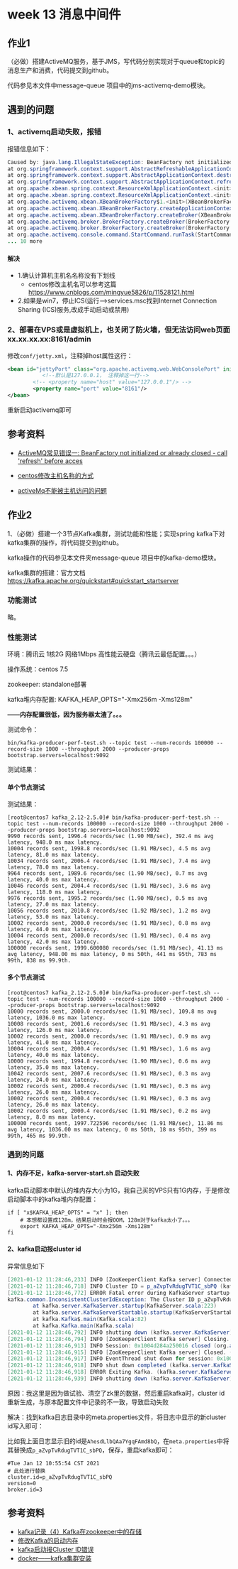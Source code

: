 # week 13 消息中间件

## 作业1

（必做）搭建ActiveMQ服务，基于JMS，写代码分别实现对于queue和topic的消息生产和消费，代码提交到github。

代码参见本文件中message-queue 项目中的jms-activemq-demo模块。



## 遇到的问题

### 1、activemq启动失败，报错

报错信息如下：

```java
Caused by: java.lang.IllegalStateException: BeanFactory not initialized or already closed - call 'refresh' before accessing beans via the ApplicationContext
at org.springframework.context.support.AbstractRefreshableApplicationContext.getBeanFactory(AbstractRefreshableApplicationContext.java:171)
at org.springframework.context.support.AbstractApplicationContext.destroyBeans(AbstractApplicationContext.java:1090)
at org.springframework.context.support.AbstractApplicationContext.refresh(AbstractApplicationContext.java:487)
at org.apache.xbean.spring.context.ResourceXmlApplicationContext.<init>(ResourceXmlApplicationContext.java:64)
at org.apache.xbean.spring.context.ResourceXmlApplicationContext.<init>(ResourceXmlApplicationContext.java:52)
at org.apache.activemq.xbean.XBeanBrokerFactory$1.<init>(XBeanBrokerFactory.java:104)
at org.apache.activemq.xbean.XBeanBrokerFactory.createApplicationContext(XBeanBrokerFactory.java:104)
at org.apache.activemq.xbean.XBeanBrokerFactory.createBroker(XBeanBrokerFactory.java:67)
at org.apache.activemq.broker.BrokerFactory.createBroker(BrokerFactory.java:71)
at org.apache.activemq.broker.BrokerFactory.createBroker(BrokerFactory.java:54)
at org.apache.activemq.console.command.StartCommand.runTask(StartCommand.java:87)
... 10 more
```

#### 解决

- 1.确认计算机主机名名称没有下划线
  - centos修改主机名可以参考这篇 https://www.cnblogs.com/mingyue5826/p/11528121.html
- 2.如果是win7，停止ICS(运行-->services.msc找到Internet Connection Sharing (ICS)服务,改成手动启动或禁用)



### 2、部署在VPS或是虚拟机上，也关闭了防火墙，但无法访问web页面xx.xx.xx.xx:8161/admin

修改`conf/jetty.xml`，注释掉host属性这行：

```xml
<bean id="jettyPort" class="org.apache.activemq.web.WebConsolePort" init-method="start">
           <!--默认是127.0.0.1， 注释掉这一行-->
        <!-- <property name="host" value="127.0.0.1"/> -->
        <property name="port" value="8161"/>
</bean>
```

重新启动activemq即可



## 参考资料

- [ActiveMQ常见错误一: BeanFactory not initialized or already closed - call 'refresh' before acces](https://blog.csdn.net/vtopqx/article/details/51787888)

- [centos修改主机名称的方式](https://www.cnblogs.com/mingyue5826/p/11528121.html)

- [activeMq不能被主机访问的问题](https://www.cnblogs.com/ytmm/p/14198680.html)





## 作业2

1、（必做）搭建一个3节点Kafka集群，测试功能和性能；实现spring kafka下对kafka集群的操作，将代码提交到github。

kafka操作的代码参见本文件夹message-queue 项目中的kafka-demo模块。



kafka集群的搭建：官方文档 https://kafka.apache.org/quickstart#quickstart_startserver

### 功能测试

略。

### 性能测试

环境：腾讯云 1核2G 网络1Mbps 高性能云硬盘（腾讯云最低配置。。。）

操作系统：centos 7.5

zookeeper: standalone部署

kafka堆内存配置: KAFKA_HEAP_OPTS="-Xmx256m -Xms128m"

**——内存配置很低，因为服务器太渣了。。。**

测试命令：

```shell
bin/kafka-producer-perf-test.sh --topic test --num-records 100000 --record-size 1000 --throughput 2000 --producer-props bootstrap.servers=localhost:9092
```

测试结果：

#### 单个节点测试

测试结果：

```
[root@centos7 kafka_2.12-2.5.0]# bin/kafka-producer-perf-test.sh --topic test --num-records 100000 --record-size 1000 --throughput 2000 --producer-props bootstrap.servers=localhost:9092
9990 records sent, 1996.4 records/sec (1.90 MB/sec), 392.4 ms avg latency, 948.0 ms max latency.
10004 records sent, 1998.8 records/sec (1.91 MB/sec), 4.5 ms avg latency, 81.0 ms max latency.
10034 records sent, 2006.4 records/sec (1.91 MB/sec), 7.4 ms avg latency, 78.0 ms max latency.
9964 records sent, 1989.6 records/sec (1.90 MB/sec), 0.7 ms avg latency, 40.0 ms max latency.
10046 records sent, 2004.4 records/sec (1.91 MB/sec), 3.6 ms avg latency, 118.0 ms max latency.
9976 records sent, 1995.2 records/sec (1.90 MB/sec), 0.5 ms avg latency, 27.0 ms max latency.
10056 records sent, 2010.8 records/sec (1.92 MB/sec), 1.2 ms avg latency, 53.0 ms max latency.
10002 records sent, 2000.0 records/sec (1.91 MB/sec), 0.8 ms avg latency, 44.0 ms max latency.
10004 records sent, 2000.0 records/sec (1.91 MB/sec), 0.4 ms avg latency, 42.0 ms max latency.
100000 records sent, 1999.600080 records/sec (1.91 MB/sec), 41.13 ms avg latency, 948.00 ms max latency, 0 ms 50th, 441 ms 95th, 783 ms 99th, 838 ms 99.9th.
```



#### 多个节点测试

```text
[root@centos7 kafka_2.12-2.5.0]# bin/kafka-producer-perf-test.sh --topic test --num-records 100000 --record-size 1000 --throughput 2000 --producer-props bootstrap.servers=localhost:9092
10000 records sent, 2000.0 records/sec (1.91 MB/sec), 109.8 ms avg latency, 1036.0 ms max latency.
10008 records sent, 2001.6 records/sec (1.91 MB/sec), 4.3 ms avg latency, 126.0 ms max latency.
10002 records sent, 2000.0 records/sec (1.91 MB/sec), 0.9 ms avg latency, 41.0 ms max latency.
10004 records sent, 2000.4 records/sec (1.91 MB/sec), 1.6 ms avg latency, 40.0 ms max latency.
10000 records sent, 1994.8 records/sec (1.90 MB/sec), 0.6 ms avg latency, 35.0 ms max latency.
10042 records sent, 2007.6 records/sec (1.91 MB/sec), 0.3 ms avg latency, 24.0 ms max latency.
10002 records sent, 2000.4 records/sec (1.91 MB/sec), 0.3 ms avg latency, 26.0 ms max latency.
10002 records sent, 2000.4 records/sec (1.91 MB/sec), 0.3 ms avg latency, 26.0 ms max latency.
10002 records sent, 2000.4 records/sec (1.91 MB/sec), 0.2 ms avg latency, 8.0 ms max latency.
100000 records sent, 1997.722596 records/sec (1.91 MB/sec), 11.86 ms avg latency, 1036.00 ms max latency, 0 ms 50th, 18 ms 95th, 399 ms 99th, 465 ms 99.9th.
```





### 遇到的问题

#### 1、内存不足，kafka-server-start.sh 启动失败

kafka启动脚本中默认的堆内存大小为1G，我自己买的VPS只有1G内存，于是修改启动脚本中的kafka堆内存配置：

```shell
if [ "x$KAFKA_HEAP_OPTS" = "x" ]; then
	# 本想都设置成128m，结果启动时会报OOM，128m对于kafka太小了。。。
    export KAFKA_HEAP_OPTS="-Xmx256m -Xms128m"
fi
```

#### 2、kafka启动报cluster id

异常信息如下

```java
[2021-01-12 11:28:46,233] INFO [ZooKeeperClient Kafka server] Connected. (kafka.zookeeper.ZooKeeperClient)
[2021-01-12 11:28:46,718] INFO Cluster ID = p_aZvpTvRdugTVT1C_sbPQ (kafka.server.KafkaServer)
[2021-01-12 11:28:46,772] ERROR Fatal error during KafkaServer startup. Prepare to shutdown (kafka.server.KafkaServer)
kafka.common.InconsistentClusterIdException: The Cluster ID p_aZvpTvRdugTVT1C_sbPQ doesn't match stored clusterId Some(AhesdLlbQAa7YgqFAmd8bQ) in meta.properties. The broker is trying to join the wrong cluster. Configured zookeeper.connect may be wrong.
        at kafka.server.KafkaServer.startup(KafkaServer.scala:223)
        at kafka.server.KafkaServerStartable.startup(KafkaServerStartable.scala:44)
        at kafka.Kafka$.main(Kafka.scala:82)
        at kafka.Kafka.main(Kafka.scala)
[2021-01-12 11:28:46,792] INFO shutting down (kafka.server.KafkaServer)
[2021-01-12 11:28:46,794] INFO [ZooKeeperClient Kafka server] Closing. (kafka.zookeeper.ZooKeeperClient)
[2021-01-12 11:28:46,913] INFO Session: 0x1004d284a250016 closed (org.apache.zookeeper.ZooKeeper)
[2021-01-12 11:28:46,915] INFO [ZooKeeperClient Kafka server] Closed. (kafka.zookeeper.ZooKeeperClient)
[2021-01-12 11:28:46,917] INFO EventThread shut down for session: 0x1004d284a250016 (org.apache.zookeeper.ClientCnxn)
[2021-01-12 11:28:46,918] INFO shut down completed (kafka.server.KafkaServer)
[2021-01-12 11:28:46,918] ERROR Exiting Kafka. (kafka.server.KafkaServerStartable)
[2021-01-12 11:28:46,939] INFO shutting down (kafka.server.KafkaServer)
```

原因：我这里是因为做试验、清空了zk里的数据，然后重启kafka时，cluster id重新生成，与原本配置文件中记录的不一致，导致启动失败

解决：找到kafka日志目录中的meta.properties文件，将日志中显示的新cluster id写入即可：

比如我上面日志显示旧的id是`AhesdLlbQAa7YgqFAmd8bQ`，在`meta.properties`中将其替换成`p_aZvpTvRdugTVT1C_sbPQ`，保存，重启kafka即可：

```properties
#Tue Jan 12 10:55:54 CST 2021
# 此处进行替换
cluster.id=p_aZvpTvRdugTVT1C_sbPQ
version=0
broker.id=3
```





#### 

## 参考资料

- [kafka记录（4）Kafka在zookeeper中的存储](https://www.cnblogs.com/kpsmile/p/10480386.html)
- [修改Kafka的启动内存](https://www.jianshu.com/p/944d7f129abb)
- [kafka启动报Cluster ID错误](https://blog.csdn.net/wangzhicheng1983/article/details/109136866)
- [docker——kafka集群安装](https://blog.csdn.net/wild46cat/article/details/78081051)



